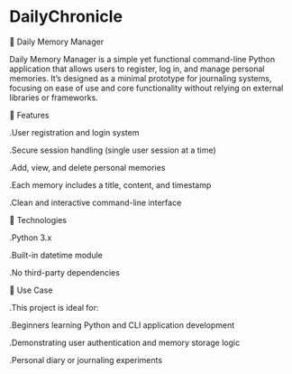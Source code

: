 # DailyChronicle

📝 Daily Memory Manager

Daily Memory Manager is a simple yet functional command-line Python application that allows users to register, log in, and manage personal memories. It’s designed as a minimal prototype for journaling systems, focusing on ease of use and core functionality without relying on external libraries or frameworks.

🔑 Features

.User registration and login system

.Secure session handling (single user session at a time)

.Add, view, and delete personal memories

.Each memory includes a title, content, and timestamp

.Clean and interactive command-line interface

📌 Technologies

.Python 3.x

.Built-in datetime module

.No third-party dependencies


🧠 Use Case

.This project is ideal for:

.Beginners learning Python and CLI application development

.Demonstrating user authentication and memory storage logic

.Personal diary or journaling experiments
